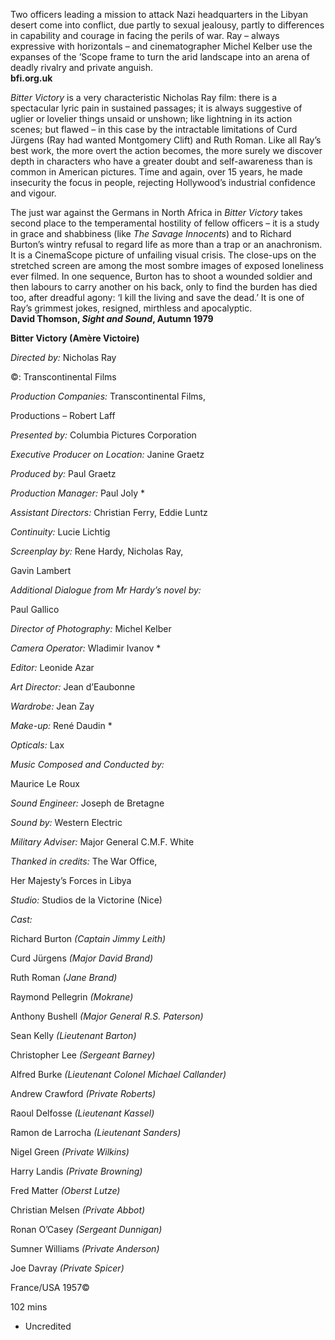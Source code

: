 Two officers leading a mission to attack Nazi headquarters in the Libyan desert come into conflict, due partly to sexual jealousy, partly to differences in capability and courage in facing the perils of war. Ray – always expressive with horizontals – and cinematographer Michel Kelber use the expanses of the ’Scope frame to turn the arid landscape into an arena of deadly rivalry and private anguish.<br>
**bfi.org.uk**

_Bitter Victory_ is a very characteristic Nicholas Ray film: there is a spectacular lyric pain in sustained passages; it is always suggestive of uglier or lovelier things unsaid or unshown; like lightning in its action scenes; but flawed – in this case by the intractable limitations of Curd Jürgens (Ray had wanted Montgomery Clift) and Ruth Roman. Like all Ray’s best work, the more overt the action becomes, the more surely we discover depth in characters who have a greater doubt and self-awareness than is common in American pictures. Time and again, over 15 years, he made insecurity the focus in people, rejecting Hollywood’s industrial confidence and vigour.

The just war against the Germans in North Africa in _Bitter Victory_ takes second place to the temperamental hostility of fellow officers – it is a study in grace and shabbiness (like _The Savage Innocents_) and to Richard Burton’s wintry refusal to regard life as more than a trap or an anachronism. It is a CinemaScope picture of unfailing visual crisis. The close-ups on the stretched screen are among the most sombre images of exposed loneliness ever filmed. In one sequence, Burton has to shoot a wounded soldier and then labours to carry another on his back, only to find the burden has died too, after dreadful agony: ‘I kill the living and save the dead.’ It is one of Ray’s grimmest jokes, resigned, mirthless and apocalyptic.<br>
**David Thomson, _Sight and Sound_, Autumn 1979**


**Bitter Victory (Amère Victoire)**

_Directed by:_ Nicholas Ray

©: Transcontinental Films

_Production Companies:_ Transcontinental Films,

Productions – Robert Laff

_Presented by:_ Columbia Pictures Corporation

_Executive Producer on Location:_ Janine Graetz

_Produced by:_ Paul Graetz

_Production Manager:_ Paul Joly *

_Assistant Directors:_ Christian Ferry, Eddie Luntz

_Continuity:_ Lucie Lichtig

_Screenplay by:_ Rene Hardy, Nicholas Ray,

Gavin Lambert

_Additional Dialogue from Mr Hardy’s novel_ _by:_

Paul Gallico

_Director of Photography:_ Michel Kelber

_Camera Operator:_ Wladimir Ivanov *

_Editor:_ Leonide Azar

_Art Director:_ Jean d’Eaubonne

_Wardrobe:_ Jean Zay

_Make-up:_ René Daudin *

_Opticals:_ Lax

_Music Composed and Conducted by:_

Maurice Le Roux

_Sound Engineer:_ Joseph de Bretagne

_Sound by:_ Western Electric

_Military Adviser:_ Major General C.M.F. White

_Thanked in credits:_ The War Office,

Her Majesty’s Forces in Libya

_Studio:_ Studios de la Victorine (Nice)

_Cast:_

Richard Burton _(Captain Jimmy Leith)_

Curd Jürgens _(Major David Brand)_

Ruth Roman _(Jane Brand)_

Raymond Pellegrin _(Mokrane)_

Anthony Bushell _(Major General R.S. Paterson)_

Sean Kelly _(Lieutenant Barton)_

Christopher Lee _(Sergeant Barney)_

Alfred Burke _(Lieutenant Colonel Michael Callander)_

Andrew Crawford _(Private Roberts)_

Raoul Delfosse _(Lieutenant Kassel)_

Ramon de Larrocha _(Lieutenant Sanders)_

Nigel Green _(Private Wilkins)_

Harry Landis _(Private Browning)_

Fred Matter _(Oberst Lutze)_

Christian Melsen _(Private Abbot)_

Ronan O’Casey _(Sergeant Dunnigan)_

Sumner Williams _(Private Anderson)_

Joe Davray _(Private Spicer)_

France/USA 1957©

102 mins

* Uncredited
<!--stackedit_data:
eyJoaXN0b3J5IjpbLTE2NDM0MzI2ODhdfQ==
-->